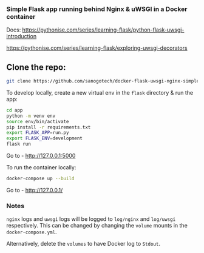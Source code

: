 ### Simple Flask app running behind Nginx & uWSGI in a Docker container

Docs:
https://pythonise.com/series/learning-flask/python-flask-uwsgi-introduction

https://pythonise.com/series/learning-flask/exploring-uwsgi-decorators

## Clone the repo:

```sh
git clone https://github.com/sanogotech/docker-flask-uwsgi-nginx-simple
```

To develop locally, create a new virtual env in the `flask` directory & run the app:

```sh
cd app
python -m venv env
source env/bin/activate
pip install -r requirements.txt
export FLASK_APP=run.py
export FLASK_ENV=development
flask run
```

Go to - http://127.0.0.1:5000


To run the container locally:

```sh
docker-compose up --build
```

Go to - http://127.0.0.1/

### Notes

`nginx` logs and `uwsgi` logs will be logged to `log/nginx` and `log/uwsgi` respectively. This can be changed by changing the `volume` mounts in the `docker-compose.yml`.

Alternatively, delete the `volumes` to have Docker log to `Stdout`.
